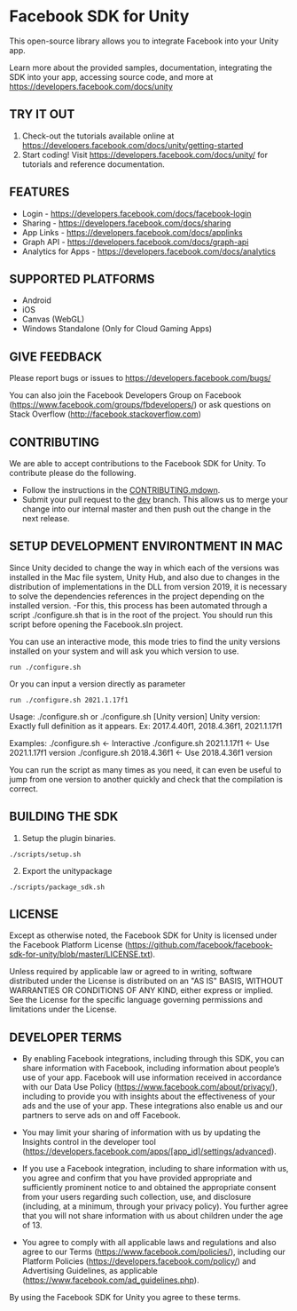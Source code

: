 Facebook SDK for Unity
========================

This open-source library allows you to integrate Facebook into your Unity app.

Learn more about the provided samples, documentation, integrating the SDK into your app, accessing source code, and more at https://developers.facebook.com/docs/unity

TRY IT OUT
----------
1. Check-out the tutorials available online at https://developers.facebook.com/docs/unity/getting-started
2. Start coding! Visit https://developers.facebook.com/docs/unity/ for tutorials and reference documentation.

FEATURES
--------
* Login - https://developers.facebook.com/docs/facebook-login
* Sharing - https://developers.facebook.com/docs/sharing
* App Links - https://developers.facebook.com/docs/applinks
* Graph API - https://developers.facebook.com/docs/graph-api
* Analytics for Apps - https://developers.facebook.com/docs/analytics

SUPPORTED PLATFORMS
-------------------
* Android
* iOS
* Canvas (WebGL)
* Windows Standalone (Only for Cloud Gaming Apps)

GIVE FEEDBACK
-------------
Please report bugs or issues to https://developers.facebook.com/bugs/

You can also join the Facebook Developers Group on Facebook (https://www.facebook.com/groups/fbdevelopers/) or ask questions on Stack Overflow (http://facebook.stackoverflow.com)

CONTRIBUTING
-------------
We are able to accept contributions to the Facebook SDK for Unity. To contribute please do the following.
- Follow the instructions in the [CONTRIBUTING.mdown](https://github.com/facebook/facebook-sdk-for-unity/blob/master/CONTRIBUTING.mdown).
- Submit your pull request to the [dev](https://github.com/facebook/facebook-sdk-for-unity/tree/dev) branch. This allows us to merge your change into our internal master and then push out the change in the next release.

SETUP DEVELOPMENT ENVIRONTMENT IN MAC
-------------
Since Unity decided to change the way in which each of the versions was installed in the Mac file system, Unity Hub, and also due to changes in the distribution of implementations in the DLL from version 2019, it is necessary to solve the dependencies references in the project depending on the installed version.
-For this, this process has been automated through a script ./configure.sh that is in the root of the project. You should run this script before opening the Facebook.sln project.

You can use an interactive mode, this mode tries to find the unity versions installed on your system and will ask you which version to use.

```
run ./configure.sh
```
Or you can input a version directly as parameter

```
run ./configure.sh 2021.1.17f1
```

Usage:
./configure.sh
or
./configure.sh [Unity version]
Unity version: Exactly full definition as it appears. Ex: 2017.4.40f1, 2018.4.36f1, 2021.1.17f1

Examples:
./configure.sh                     <- Interactive
./configure.sh 2021.1.17f1         <- Use 2021.1.17f1 version
./configure.sh 2018.4.36f1         <- Use 2018.4.36f1 version

You can run the script as many times as you need, it can even be useful to jump from one version to another quickly and check that the compilation is correct.

BUILDING THE SDK
-------------
1. Setup the plugin binaries.
```
./scripts/setup.sh
```
2. Export the unitypackage
```
./scripts/package_sdk.sh
```

LICENSE
-------
Except as otherwise noted, the Facebook SDK for Unity is licensed under the Facebook Platform License (https://github.com/facebook/facebook-sdk-for-unity/blob/master/LICENSE.txt).

Unless required by applicable law or agreed to in writing, software distributed under the License is distributed on an "AS IS" BASIS, WITHOUT WARRANTIES OR CONDITIONS OF ANY KIND, either express or implied.  See the License for the specific language governing permissions and limitations under the License.

DEVELOPER TERMS
---------------

- By enabling Facebook integrations, including through this SDK, you can share information with Facebook, including information about people’s use of your app. Facebook will use information received in accordance with our Data Use Policy (https://www.facebook.com/about/privacy/), including to provide you with insights about the effectiveness of your ads and the use of your app.  These integrations also enable us and our partners to serve ads on and off Facebook.

- You may limit your sharing of information with us by updating the Insights control in the developer tool (https://developers.facebook.com/apps/[app_id]/settings/advanced).

- If you use a Facebook integration, including to share information with us, you agree and confirm that you have provided appropriate and sufficiently prominent notice to and obtained the appropriate consent from your users regarding such collection, use, and disclosure (including, at a minimum, through your privacy policy). You further agree that you will not share information with us about children under the age of 13.

- You agree to comply with all applicable laws and regulations and also agree to our Terms (https://www.facebook.com/policies/), including our Platform Policies (https://developers.facebook.com/policy/) and Advertising Guidelines, as applicable (https://www.facebook.com/ad_guidelines.php).

By using the Facebook SDK for Unity you agree to these terms.

